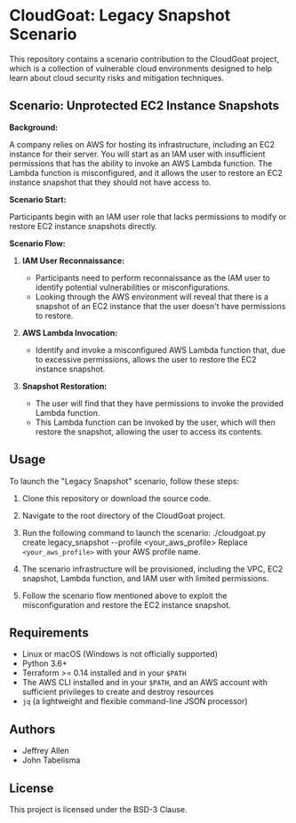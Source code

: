 # CloudGoat: Legacy Snapshot Scenario

This repository contains a scenario contribution to the CloudGoat project, which is a collection of vulnerable cloud environments designed to help learn about cloud security risks and mitigation techniques.

## Scenario: Unprotected EC2 Instance Snapshots

**Background:**

A company relies on AWS for hosting its infrastructure, including an EC2 instance for their server. You will start as an IAM user with insufficient permissions that has the ability to invoke an AWS Lambda function. The Lambda function is misconfigured, and it allows the user to restore an EC2 instance snapshot that they should not have access to.

**Scenario Start:**

Participants begin with an IAM user role that lacks permissions to modify or restore EC2 instance snapshots directly.

**Scenario Flow:**

1. **IAM User Reconnaissance:**
   - Participants need to perform reconnaissance as the IAM user to identify potential vulnerabilities or misconfigurations.
   - Looking through the AWS environment will reveal that there is a snapshot of an EC2 instance that the user doesn't have permissions to restore.

2. **AWS Lambda Invocation:**
   - Identify and invoke a misconfigured AWS Lambda function that, due to excessive permissions, allows the user to restore the EC2 instance snapshot.

3. **Snapshot Restoration:**
   - The user will find that they have permissions to invoke the provided Lambda function.
   - This Lambda function can be invoked by the user, which will then restore the snapshot, allowing the user to access its contents.

## Usage

To launch the "Legacy Snapshot" scenario, follow these steps:

1. Clone this repository or download the source code.
2. Navigate to the root directory of the CloudGoat project.
3. Run the following command to launch the scenario:
   ./cloudgoat.py create legacy_snapshot --profile <your_aws_profile>
Replace `<your_aws_profile>` with your AWS profile name.

4. The scenario infrastructure will be provisioned, including the VPC, EC2 snapshot, Lambda function, and IAM user with limited permissions.
5. Follow the scenario flow mentioned above to exploit the misconfiguration and restore the EC2 instance snapshot.

## Requirements

- Linux or macOS (Windows is not officially supported)
- Python 3.6+
- Terraform >= 0.14 installed and in your `$PATH`
- The AWS CLI installed and in your `$PATH`, and an AWS account with sufficient privileges to create and destroy resources
- `jq` (a lightweight and flexible command-line JSON processor)

## Authors

- Jeffrey Allen
- John Tabelisma

## License

This project is licensed under the BSD-3 Clause.
